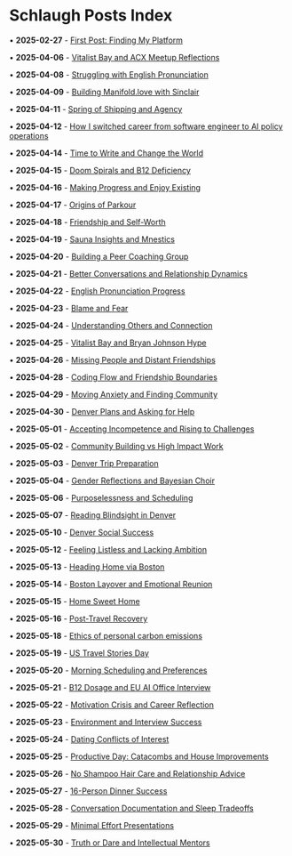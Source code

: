 # Schlaugh Posts Index

• **2025-02-27** - [First Post: Finding My Platform](https://www.schlaugh.com/~/vHumBIj)

• **2025-04-06** - [Vitalist Bay and ACX Meetup Reflections](https://www.schlaugh.com/~/lqrwOSo)

• **2025-04-08** - [Struggling with English Pronunciation](https://www.schlaugh.com/~/kyyvSCv)

• **2025-04-09** - [Building Manifold.love with Sinclair](https://www.schlaugh.com/~/nrduaPW)

• **2025-04-11** - [Spring of Shipping and Agency](https://www.schlaugh.com/~/myWITnv)

• **2025-04-12** - [How I switched career from software engineer to AI policy operations](https://www.schlaugh.com/~/homMsnk)

• **2025-04-14** - [Time to Write and Change the World](https://www.schlaugh.com/~/KUpxram)

• **2025-04-15** - [Doom Spirals and B12 Deficiency](https://www.schlaugh.com/~/nCcnXow)

• **2025-04-16** - [Making Progress and Enjoy Existing](https://www.schlaugh.com/~/jvjWLKk)

• **2025-04-17** - [Origins of Parkour](https://www.schlaugh.com/~/SIXLELh)

• **2025-04-18** - [Friendship and Self-Worth](https://www.schlaugh.com/~/mzNkPse)

• **2025-04-19** - [Sauna Insights and Mnestics](https://www.schlaugh.com/~/UFTZJdL)

• **2025-04-20** - [Building a Peer Coaching Group](https://www.schlaugh.com/~/AOBPIcs)

• **2025-04-21** - [Better Conversations and Relationship Dynamics](https://www.schlaugh.com/~/NyxGLWv)

• **2025-04-22** - [English Pronunciation Progress](https://www.schlaugh.com/~/OxMGMWL)

• **2025-04-23** - [Blame and Fear](https://www.schlaugh.com/~/JbzCTlt)

• **2025-04-24** - [Understanding Others and Connection](https://www.schlaugh.com/~/vUczxWb)

• **2025-04-25** - [Vitalist Bay and Bryan Johnson Hype](https://www.schlaugh.com/~/ojIJkLY)

• **2025-04-26** - [Missing People and Distant Friendships](https://www.schlaugh.com/~/dWaSSNP)

• **2025-04-28** - [Coding Flow and Friendship Boundaries](https://www.schlaugh.com/~/rFTjRbN)

• **2025-04-29** - [Moving Anxiety and Finding Community](https://www.schlaugh.com/~/yYGuubv)

• **2025-04-30** - [Denver Plans and Asking for Help](https://www.schlaugh.com/~/jHUwznD)

• **2025-05-01** - [Accepting Incompetence and Rising to Challenges](https://www.schlaugh.com/~/tCyCQYf)

• **2025-05-02** - [Community Building vs High Impact Work](https://www.schlaugh.com/~/xNipxhJ)

• **2025-05-03** - [Denver Trip Preparation](https://www.schlaugh.com/~/TYKgEWq)

• **2025-05-04** - [Gender Reflections and Bayesian Choir](https://www.schlaugh.com/~/mOIXgyv)

• **2025-05-06** - [Purposelessness and Scheduling](https://www.schlaugh.com/~/TzFkoxN)

• **2025-05-07** - [Reading Blindsight in Denver](https://www.schlaugh.com/~/lWbYDTa)

• **2025-05-10** - [Denver Social Success](https://www.schlaugh.com/~/gfTTYHU)

• **2025-05-12** - [Feeling Listless and Lacking Ambition](https://www.schlaugh.com/~/oNpmHiT)

• **2025-05-13** - [Heading Home via Boston](https://www.schlaugh.com/~/WxgcFCd)

• **2025-05-14** - [Boston Layover and Emotional Reunion](https://www.schlaugh.com/~/aBhxfuy)

• **2025-05-15** - [Home Sweet Home](https://www.schlaugh.com/~/Bldauxd)

• **2025-05-16** - [Post-Travel Recovery](https://www.schlaugh.com/~/tIqEWuI)

• **2025-05-18** - [Ethics of personal carbon emissions](https://www.schlaugh.com/~/vgJCKMV)

• **2025-05-19** - [US Travel Stories Day](https://www.schlaugh.com/~/Enokjdo)

• **2025-05-20** - [Morning Scheduling and Preferences](https://www.schlaugh.com/~/CuIqLga)

• **2025-05-21** - [B12 Dosage and EU AI Office Interview](https://www.schlaugh.com/~/FtXqlNX)

• **2025-05-22** - [Motivation Crisis and Career Reflection](https://www.schlaugh.com/~/qJHLSWW)

• **2025-05-23** - [Environment and Interview Success](https://www.schlaugh.com/~/qwSrcbe)

• **2025-05-24** - [Dating Conflicts of Interest](https://www.schlaugh.com/~/erClCTl)

• **2025-05-25** - [Productive Day: Catacombs and House Improvements](https://www.schlaugh.com/~/FpRgvvY)

• **2025-05-26** - [No Shampoo Hair Care and Relationship Advice](https://www.schlaugh.com/~/TLMqnHG)

• **2025-05-27** - [16-Person Dinner Success](https://www.schlaugh.com/~/nLCAFrD)

• **2025-05-28** - [Conversation Documentation and Sleep Tradeoffs](https://www.schlaugh.com/~/DocOHFk)

• **2025-05-29** - [Minimal Effort Presentations](https://www.schlaugh.com/~/MBPianl)

• **2025-05-30** - [Truth or Dare and Intellectual Mentors](https://www.schlaugh.com/~/XxFgmaS)